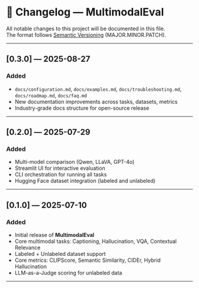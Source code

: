 # 📝 Changelog — MultimodalEval

All notable changes to this project will be documented in this file.  
The format follows [Semantic Versioning](https://semver.org/) (MAJOR.MINOR.PATCH).

---

## [0.3.0] — 2025-08-27
### Added
- `docs/configuration.md`, `docs/examples.md`, `docs/troubleshooting.md`, `docs/roadmap.md`, `docs/faq.md`
- New documentation improvements across tasks, datasets, metrics
- Industry-grade docs structure for open-source release

---

## [0.2.0] — 2025-07-29
### Added
- Multi-model comparison (Qwen, LLaVA, GPT-4o)
- Streamlit UI for interactive evaluation
- CLI orchestration for running all tasks
- Hugging Face dataset integration (labeled and unlabeled)

---

## [0.1.0] — 2025-07-10
### Added
- Initial release of **MultimodalEval**  
- Core multimodal tasks: Captioning, Hallucination, VQA, Contextual Relevance  
- Labeled + Unlabeled dataset support  
- Core metrics: CLIPScore, Semantic Similarity, CIDEr, Hybrid Hallucination  
- LLM-as-a-Judge scoring for unlabeled data  

---
